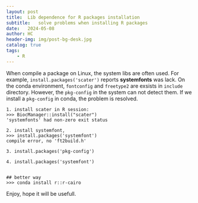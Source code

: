 ```yaml
---
layout: post
title:  Lib dependence for R packages installation
subtitle:   solve problems when installing R packages
date:   2024-05-08
author: HC
header-img: img/post-bg-desk.jpg
catalog: true
tags:
    - R
---
```


When compile a package on Linux, the system libs are often used. For example, `install.packages('scater')` reports **systemfonts** was lack. On the conda environment, `fontconfig` and `freetype2` are exsists in `include` directory. However, the `pkg-config` in the system can not detect them. If we install a `pkg-config` in conda, the problem is resolved.



```
1. install scater in R session:
>>>	BiocManager::install("scater")
'systemfonts' had non-zero exit status

2. install systemfont,
>>>	install.packages('systemfont')
compile error, no 'ft2build.h' 

3. install.packages('pkg-config')

4. install.packages('systemfont')


## better way
>>> conda install r::r-cairo
```
Enjoy, hope it will be usefull.

